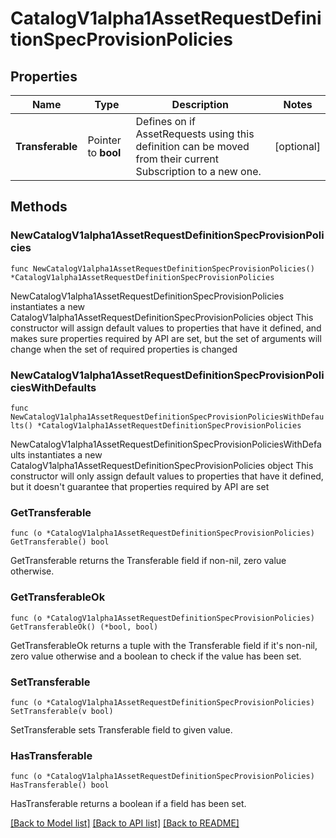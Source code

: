 # CatalogV1alpha1AssetRequestDefinitionSpecProvisionPolicies

## Properties

Name | Type | Description | Notes
------------ | ------------- | ------------- | -------------
**Transferable** | Pointer to **bool** | Defines on if AssetRequests using this definition can be moved from their current Subscription to a new one. | [optional] 

## Methods

### NewCatalogV1alpha1AssetRequestDefinitionSpecProvisionPolicies

`func NewCatalogV1alpha1AssetRequestDefinitionSpecProvisionPolicies() *CatalogV1alpha1AssetRequestDefinitionSpecProvisionPolicies`

NewCatalogV1alpha1AssetRequestDefinitionSpecProvisionPolicies instantiates a new CatalogV1alpha1AssetRequestDefinitionSpecProvisionPolicies object
This constructor will assign default values to properties that have it defined,
and makes sure properties required by API are set, but the set of arguments
will change when the set of required properties is changed

### NewCatalogV1alpha1AssetRequestDefinitionSpecProvisionPoliciesWithDefaults

`func NewCatalogV1alpha1AssetRequestDefinitionSpecProvisionPoliciesWithDefaults() *CatalogV1alpha1AssetRequestDefinitionSpecProvisionPolicies`

NewCatalogV1alpha1AssetRequestDefinitionSpecProvisionPoliciesWithDefaults instantiates a new CatalogV1alpha1AssetRequestDefinitionSpecProvisionPolicies object
This constructor will only assign default values to properties that have it defined,
but it doesn't guarantee that properties required by API are set

### GetTransferable

`func (o *CatalogV1alpha1AssetRequestDefinitionSpecProvisionPolicies) GetTransferable() bool`

GetTransferable returns the Transferable field if non-nil, zero value otherwise.

### GetTransferableOk

`func (o *CatalogV1alpha1AssetRequestDefinitionSpecProvisionPolicies) GetTransferableOk() (*bool, bool)`

GetTransferableOk returns a tuple with the Transferable field if it's non-nil, zero value otherwise
and a boolean to check if the value has been set.

### SetTransferable

`func (o *CatalogV1alpha1AssetRequestDefinitionSpecProvisionPolicies) SetTransferable(v bool)`

SetTransferable sets Transferable field to given value.

### HasTransferable

`func (o *CatalogV1alpha1AssetRequestDefinitionSpecProvisionPolicies) HasTransferable() bool`

HasTransferable returns a boolean if a field has been set.


[[Back to Model list]](../README.md#documentation-for-models) [[Back to API list]](../README.md#documentation-for-api-endpoints) [[Back to README]](../README.md)


